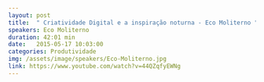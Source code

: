 ```yaml
---
layout: post
title:  " Criatividade Digital e a inspiração noturna - Eco Moliterno "
speakers: Eco Moliterno 
duration: 42:01 min
date:   2015-05-17 10:03:00
categories: Produtividade
img: /assets/image/speakers/Eco-Moliterno.jpg
link: https://www.youtube.com/watch?v=44QZqfyEWNg
---
```

